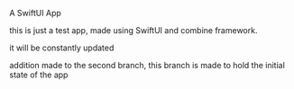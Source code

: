A SwiftUI App

this is just a test app, made using SwiftUI and combine framework.

it will be constantly updated 

addition made to the second branch, this branch is made to hold the initial state of the app
